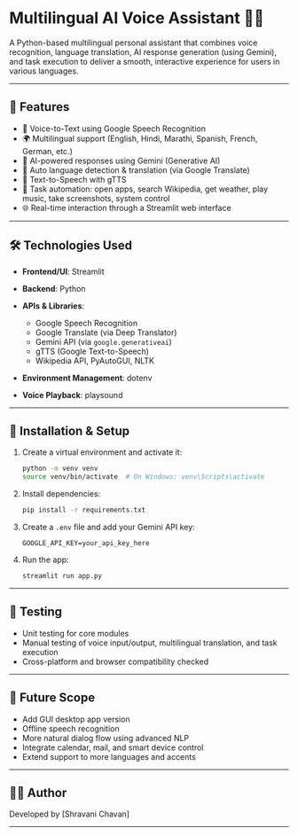 # Multilingual AI Voice Assistant 🤖🌐

A Python-based multilingual personal assistant that combines voice recognition, language translation, AI response generation (using Gemini), and task execution to deliver a smooth, interactive experience for users in various languages.

---

## 🔧 Features

* 🎤 Voice-to-Text using Google Speech Recognition
* 🌍 Multilingual support (English, Hindi, Marathi, Spanish, French, German, etc.)
* 🤖 AI-powered responses using Gemini (Generative AI)
* 🔄 Auto language detection & translation (via Google Translate)
* 📢 Text-to-Speech with gTTS
* 🔧 Task automation: open apps, search Wikipedia, get weather, play music, take screenshots, system control
* 🌐 Real-time interaction through a Streamlit web interface

---

## 🛠 Technologies Used

* **Frontend/UI**: Streamlit
* **Backend**: Python
* **APIs & Libraries**:

  * Google Speech Recognition
  * Google Translate (via Deep Translator)
  * Gemini API (via `google.generativeai`)
  * gTTS (Google Text-to-Speech)
  * Wikipedia API, PyAutoGUI, NLTK
* **Environment Management**: dotenv
* **Voice Playback**: playsound

---

## 🚀 Installation & Setup



1. Create a virtual environment and activate it:

   ```bash
   python -m venv venv
   source venv/bin/activate  # On Windows: venv\Scripts\activate
   ```

2. Install dependencies:

   ```bash
   pip install -r requirements.txt
   ```

3. Create a `.env` file and add your Gemini API key:

   ```
   GOOGLE_API_KEY=your_api_key_here
   ```

4. Run the app:

   ```bash
   streamlit run app.py
   ```

---

## 🧪 Testing

* Unit testing for core modules
* Manual testing of voice input/output, multilingual translation, and task execution
* Cross-platform and browser compatibility checked

---

## 📌 Future Scope

* Add GUI desktop app version
* Offline speech recognition
* More natural dialog flow using advanced NLP
* Integrate calendar, mail, and smart device control
* Extend support to more languages and accents

---


## 🙋‍♂️ Author

Developed by \[Shravani Chavan] 

---

